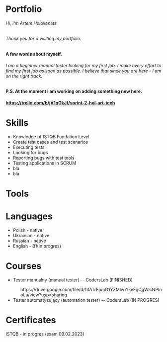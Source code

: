 # Portfolio
###### Hi, i'm Artem Holovenets
###### Thank you for a visiting my portfolio. 


#### A few words about myself. 
###### I am a beginner manual tester looking for my first job. I make every effort to find my first job as soon as possible. I believe that since you are here - I am on the right track.

#### P.S. At the moment I am working on adding something new here.
#### https://trello.com/b/jV1qGkJf/sprint-2-hol-art-tech

# Skills
 <ul>
  <li>Knowledge of ISTQB Fundation Level </li>
  <li>Create test cases and test scenarios</li>
  <li>Executing tests</li>
  <li>Looking for bugs</li>
  <li>Reporting bugs with test tools</li>
  <li>Testing applications in SCRUM </li>
  <li>bla </li>
  <li>bla </li>
</ul>

# Tools

# Languages
<ul>
  <li>Polish - native</li>
  <li>Ukrainian - native</li>
  <li>Russian - native</li>
  <li>English - B1(In progres)</li>
</ul>

# Courses
<ul>
  <li>Tester manualny (manual tester) -- CodersLab (FINISHED)</li> 
    <ol>https://drive.google.com/file/d/13ATrFpmO1YZMlwYIkeFgCgWlcNPInoLu/view?usp=sharing</ol>
  <li>Tester automatyzujący (automation tester) -- CodersLab (IN PROGRES)</li> 
</ul>

# Certificates
ISTQB - in progres (exam 09.02.2023)
